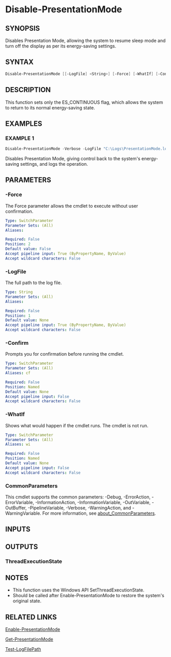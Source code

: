 ﻿---
external help file: Missel.PowerShell.PresentationMode-help.xml
Module Name: Missel.PowerShell.PresentationMode
online version: 1.0.0.0
schema: 2.0.0
---

# Disable-PresentationMode

## SYNOPSIS

Disables Presentation Mode, allowing the system to resume sleep mode and turn off the display as per its energy-saving settings.

## SYNTAX

```powershell
Disable-PresentationMode [[-LogFile] <String>] [-Force] [-WhatIf] [-Confirm] [<CommonParameters>]
```

## DESCRIPTION

This function sets only the ES_CONTINUOUS flag, which allows the system to return to its normal energy-saving state.

## EXAMPLES

### EXAMPLE 1

```powershell
Disable-PresentationMode -Verbose -LogFile "C:\Logs\PresentationMode.log"
```

Disables Presentation Mode, giving control back to the system's energy-saving settings, and logs the operation.

## PARAMETERS

### -Force

The Force parameter allows the cmdlet to execute without user confirmation.

```yaml
Type: SwitchParameter
Parameter Sets: (All)
Aliases:

Required: False
Position: 2
Default value: False
Accept pipeline input: True (ByPropertyName, ByValue)
Accept wildcard characters: False
```

### -LogFile

The full path to the log file.

```yaml
Type: String
Parameter Sets: (All)
Aliases:

Required: False
Position: 1
Default value: None
Accept pipeline input: True (ByPropertyName, ByValue)
Accept wildcard characters: False
```

### -Confirm

Prompts you for confirmation before running the cmdlet.

```yaml
Type: SwitchParameter
Parameter Sets: (All)
Aliases: cf

Required: False
Position: Named
Default value: None
Accept pipeline input: False
Accept wildcard characters: False
```

### -WhatIf

Shows what would happen if the cmdlet runs.
The cmdlet is not run.

```yaml
Type: SwitchParameter
Parameter Sets: (All)
Aliases: wi

Required: False
Position: Named
Default value: None
Accept pipeline input: False
Accept wildcard characters: False
```

### CommonParameters

This cmdlet supports the common parameters: -Debug, -ErrorAction, -ErrorVariable, -InformationAction, -InformationVariable, -OutVariable, -OutBuffer, -PipelineVariable, -Verbose, -WarningAction, and -WarningVariable. For more information, see [about_CommonParameters](http://go.microsoft.com/fwlink/?LinkID=113216).

## INPUTS

## OUTPUTS

### ThreadExecutionState

## NOTES

- This function uses the Windows API SetThreadExecutionState.
- Should be called after Enable-PresentationMode to restore the system's original state.

## RELATED LINKS

[Enable-PresentationMode](Enable-PresentationMode.md)

[Get-PresentationMode](Get-PresentationMode.md)

[Test-LogFilePath](Test-LogFilePath.md)

